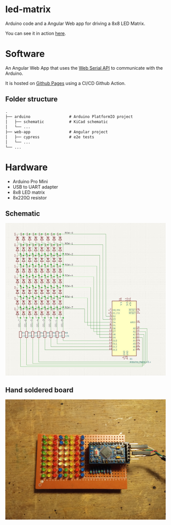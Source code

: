 # led-matrix
Arduino code and a Angular Web app for driving a 8x8 LED Matrix.

You can see it in action [here](https://youtu.be/ep3m4p4XYZE).

# Software
An Angular Web App that uses the [Web Serial API](https://developer.mozilla.org/en-US/docs/Web/API/Web_Serial_API) to communicate with the Arduino.

It is hosted on [Github Pages](https://stopnoanime.github.io/led-matrix/) using a CI/CD Github Action.

## Folder structure
    .
    ├── arduino                 # Arduino PlatformIO project
    │   ├── schematic           # KiCad schematic
    │   └── ...
    ├── web-app                 # Angular project
    │   ├── cypress             # e2e tests
    │   └── ...
    └── ...

# Hardware
- Arduino Pro Mini
- USB to UART adapter
- 8x8 LED matrix
- 8x220Ω resistor

## Schematic
![schematic](schematic.jpg)

## Hand soldered board
![image of board](hardware.jpg) 